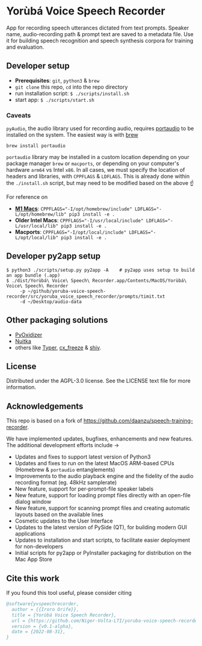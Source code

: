 # Yorùbá Voice Speech Recorder

App for recording speech utterances dictated from text prompts. Speaker name, audio-recording path & prompt text are saved to a metadata file. Use it for building speech recognition and speech synthesis corpora for training and evaluation.


##  Developer setup
 *  **Prerequisites**: `git`, `python3` & `brew`
 * `git clone` this repo, `cd` into the repo directory
 * run installation script: `$ ./scripts/install.sh`
 * start app: `$ ./scripts/start.sh`

### Caveats
`pyAudio`, the audio library used for recording audio, requires [portaudio](http://www.portaudio.com/) to be installed on the system.
The easiest way is with [brew](https://brew.sh/)
```
brew install portaudio
```
`portaudio` library may be installed in a custom location depending on your package manager `brew` or `macports`, or depending on your computer's hardware
`arm64` vs Intel `x86`. In all cases, we must specify the location of headers and libraries, with `CPPFLAGS` & `LDFLAGS`. 
This is already done within the `./install.sh` script, but may need to be modified based on the above :point_up:

For reference on
 - **[M1 Macs](https://en.wikipedia.org/wiki/Apple_M1)**: `CPPFLAGS="-I/opt/homebrew/include" LDFLAGS="-L/opt/homebrew/lib" pip3 install -e .`
 - **Older Intel Macs**: `CPPFLAGS="-I/usr/local/include" LDFLAGS="-L/usr/local/lib" pip3 install -e .`
 - **Macports**: `CPPFLAGS="-I/opt/local/include" LDFLAGS="-L/opt/local/lib" pip3 install -e .`


## Developer py2app setup
```
$ python3 ./scripts/setup.py py2app -A    # py2app uses setup to build an app bundle (.app)
$ ./dist/Yorùbá\ Voice\ Speech\ Recorder.app/Contents/MacOS/Yorùbá\ Voice\ Speech\ Recorder  
     -p ~/github/yoruba-voice-speech-recorder/src/yoruba_voice_speech_recorder/prompts/timit.txt 
     -d ~/Desktop/audio-data
```

## Other packaging solutions
 * [PyOxidizer](https://pyoxidizer.readthedocs.io/en/stable/index.html)
 * [Nuitka](https://doc.qt.io/qtforpython/deployment-nuitka.html)
 * others like [Typer](https://typer.tiangolo.com), [cx_freeze](https://cx-freeze.readthedocs.io/en/latest/) & [shiv](https://shiv.readthedocs.io/en/latest). 

## License
Distributed under the AGPL-3.0 license. See the LICENSE text file for more information.

## Acknowledgements
This repo is based on a fork of https://github.com/daanzu/speech-training-recorder. 

We have implemented updates, bugfixes, enhancements and new features. The additional development efforts include &rarr;
* Updates and fixes to support latest version of Python3
* Updates and fixes to run on the latest MacOS ARM-based CPUs (Homebrew & `portaudio` entanglements)
* Improvements to the audio playback engine and the fidelity of the audio recording format (eg. 48kHz samplerate)
* New feature, support for per-prompt-file speaker labels
* New feature, support for loading prompt files directly with an open-file dialog window
* New feature, support for scanning prompt files and creating automatic layouts based on the available lines
* Cosmetic updates to the User Interface
* Updates to the latest version of PySide (QT), for building modern GUI applications
* Updates to installation and start scripts, to facilitate easier deployment for non-developers
* Initial scripts for py2app or PyInstaller packaging for distribution on the Mac App Store


## Cite this work

If you found this tool useful, please consider citing
```bibtex
@software{yvspeechrecorder,
  author = {{Iroro Orife}},
  title = {Yorùbá Voice Speech Recorder},
  url = {https://github.com/Niger-Volta-LTI/yoruba-voice-speech-recorder},
  version = {v0.1-alpha},
  date = {2022-08-31},
}
```
